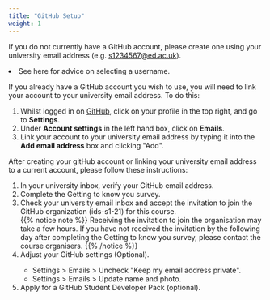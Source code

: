 ```yaml
---
title: "GitHub Setup"
weight: 1
---
```

If you do not currently have a GitHub account, please create one using your university email address (e.g. s1234567@ed.ac.uk).</li>
<li>See <a id="gituseradv">here</a> for advice on selecting a username.</li>
    
If you already have a GitHub account you wish to use, you will need to link your account to your university email address. To do this:
<ol>
  <li>Whilst logged in on <a href="https://github.com">GitHub</a>, click on your profile in the top right, and go to <strong>Settings</strong>.</li>
  <li>Under <strong>Account settings</strong> in the left hand box, click on <strong>Emails</strong>.</li>
  <li>Link your account to your university email address by typing it into the <strong>Add email address</strong> box and clicking "Add".</li>
</ol>
    
After creating your gitHub account or linking your university email address to a current account, please follow these instructions:
<ol>
  <li>In your university inbox, verify your GitHub email address.</li>
  <li>Complete the <a id="survey1">Getting to know you survey</a>.</li>
  <li>Check your university email inbox and accept the invitation to join the GitHub organization (<a id="ids2021Git">ids-s1-21</a>) for this course.</li>
  {{% notice note %}}
  Receiving the invitation to join the organisation may take a few hours. If you have not received the invitation by the following day after completing the <a id="survey1">Getting to know you survey</a>, please contact the <a id="people">course organisers</a>.
  {{% /notice %}}
  <li>Adjust your GitHub settings (Optional).</li>
    <ul>
    <li>Settings > Emails > Uncheck "Keep my email address private".</li>
    <li>Settings > Emails > Update name and photo.</li>
    </ul>
  <li>Apply for a <a id="GHSDP">GitHub Student Developer Pack</a> (optional).</li>
</ol>

<!-- To setup the links -->  
<script src="/js/links.js"/>